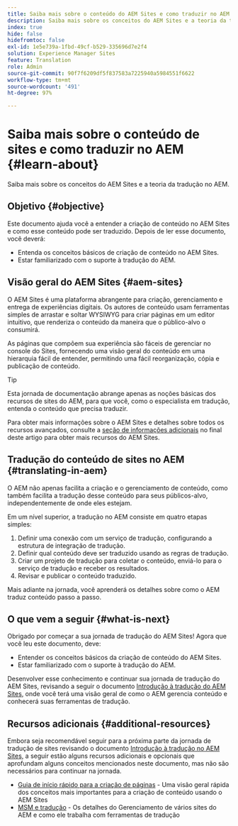 ```yaml
---
title: Saiba mais sobre o conteúdo do AEM Sites e como traduzir no AEM
description: Saiba mais sobre os conceitos do AEM Sites e a teoria da tradução no AEM.
index: true
hide: false
hidefromtoc: false
exl-id: 1e5e739a-1fbd-49cf-b529-335696d7e2f4
solution: Experience Manager Sites
feature: Translation
role: Admin
source-git-commit: 90f7f6209df5f837583a7225940a5984551f6622
workflow-type: tm+mt
source-wordcount: '491'
ht-degree: 97%

---
```


# Saiba mais sobre o conteúdo de sites e como traduzir no AEM {#learn-about}

Saiba mais sobre os conceitos do AEM Sites e a teoria da tradução no AEM.

## Objetivo {#objective}

Este documento ajuda você a entender a criação de conteúdo no AEM Sites e como esse conteúdo pode ser traduzido. Depois de ler esse documento, você deverá:

* Entenda os conceitos básicos de criação de conteúdo no AEM Sites.
* Estar familiarizado com o suporte à tradução do AEM.

## Visão geral do AEM Sites {#aem-sites}

O AEM Sites é uma plataforma abrangente para criação, gerenciamento e entrega de experiências digitais. Os autores de conteúdo usam ferramentas simples de arrastar e soltar WYSIWYG para criar páginas em um editor intuitivo, que renderiza o conteúdo da maneira que o público-alvo o consumirá.

As páginas que compõem sua experiência são fáceis de gerenciar no console do Sites, fornecendo uma visão geral do conteúdo em uma hierarquia fácil de entender, permitindo uma fácil reorganização, cópia e publicação de conteúdo.

>[!TIP]
>
>Esta jornada de documentação abrange apenas as noções básicas dos recursos de sites do AEM, para que você, como o especialista em tradução, entenda o conteúdo que precisa traduzir.
>
>Para obter mais informações sobre o AEM Sites e detalhes sobre todos os recursos avançados, consulte a [seção de informações adicionais](#additional-information) no final deste artigo para obter mais recursos do AEM Sites.

## Tradução do conteúdo de sites no AEM {#translating-in-aem}

O AEM não apenas facilita a criação e o gerenciamento de conteúdo, como também facilita a tradução desse conteúdo para seus públicos-alvo, independentemente de onde eles estejam.

Em um nível superior, a tradução no AEM consiste em quatro etapas simples:

1. Definir uma conexão com um serviço de tradução, configurando a estrutura de integração de tradução.
1. Definir qual conteúdo deve ser traduzido usando as regras de tradução.
1. Criar um projeto de tradução para coletar o conteúdo, enviá-lo para o serviço de tradução e receber os resultados.
1. Revisar e publicar o conteúdo traduzido.


Mais adiante na jornada, você aprenderá os detalhes sobre como o AEM traduz conteúdo passo a passo.

## O que vem a seguir {#what-is-next}

Obrigado por começar a sua jornada de tradução do AEM Sites! Agora que você leu este documento, deve:

* Entender os conceitos básicos da criação de conteúdo do AEM Sites.
* Estar familiarizado com o suporte à tradução do AEM.

Desenvolver esse conhecimento e continuar sua jornada de tradução do AEM Sites, revisando a seguir o documento [Introdução à tradução do AEM Sites](getting-started.md), onde você terá uma visão geral de como o AEM gerencia conteúdo e conhecerá suas ferramentas de tradução.

## Recursos adicionais {#additional-resources}

Embora seja recomendável seguir para a próxima parte da jornada de tradução de sites revisando o documento [Introdução à tradução no AEM Sites,](getting-started.md) a seguir estão alguns recursos adicionais e opcionais que aprofundam alguns conceitos mencionados neste documento, mas não são necessários para continuar na jornada.

* [Guia de início rápido para a criação de páginas](/help/sites-cloud/authoring/quick-start.md) - Uma visão geral rápida dos conceitos mais importantes para a criação de conteúdo usando o AEM Sites
* [MSM e tradução](/help/sites-cloud/administering/msm-and-translation.md) - Os detalhes do Gerenciamento de vários sites do AEM e como ele trabalha com ferramentas de tradução
